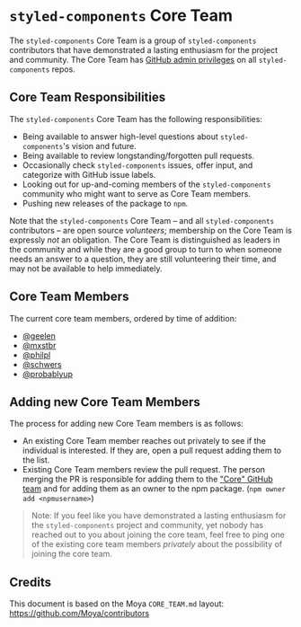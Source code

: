 # `styled-components` Core Team

The `styled-components` Core Team is a group of `styled-components` contributors that have demonstrated a lasting enthusiasm for the project and community. The Core Team has [GitHub admin privileges](https://github.com/orgs/styled-components/teams/core) on all `styled-components` repos.

## Core Team Responsibilities

The `styled-components` Core Team has the following responsibilities:

* Being available to answer high-level questions about `styled-components`'s vision and future.
* Being available to review longstanding/forgotten pull requests.
* Occasionally check `styled-components` issues, offer input, and categorize with GitHub issue labels.
* Looking out for up-and-coming members of the `styled-components` community who might want to serve as Core Team members.
* Pushing new releases of the package to `npm`.

Note that the `styled-components` Core Team – and all `styled-components` contributors – are open source _volunteers_; membership on the Core Team is expressly _not_ an obligation. The Core Team is distinguished as leaders in the community and while they are a good group to turn to when someone needs an answer to a question, they are still volunteering their time, and may not be available to help immediately.

## Core Team Members

The current core team members, ordered by time of addition:

* [@geelen](https://github.com/geelen)
* [@mxstbr](https://github.com/mxstbr)
* [@philpl](https://github.com/philpl)
* [@schwers](https://github.com/schwers)
* [@probablyup](https://github.com/probablyup)

## Adding new Core Team Members

The process for adding new Core Team members is as follows:

* An existing Core Team member reaches out privately to see if the individual is interested. If they are, open a pull request adding them to the list.
* Existing Core Team members review the pull request. The person merging the PR is responsible for adding them to the ["Core" GitHub team](https://github.com/orgs/styled-components/teams/core) and for adding them as an owner to the npm package. (`npm owner add <npmusername>`)

> Note: If you feel like you have demonstrated a lasting enthusiasm for the `styled-components` project and community, yet nobody has reached out to you about joining the core team, feel free to ping one of the existing core team members _privately_ about the possibility of joining the core team.

## Credits

This document is based on the Moya `CORE_TEAM.md` layout: https://github.com/Moya/contributors
